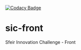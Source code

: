 [![Codacy Badge](https://api.codacy.com/project/badge/grade/5fc737a24ad244728f8a31036770aa15)](https://www.codacy.com/app/alexis-vandendaele/sic-front)
# sic-front
Sfeir Innovation Challenge - Front
